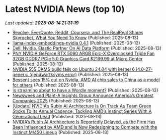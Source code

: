 # Latest NVIDIA News (top 10)
_Last updated: **2025-08-14 21:31:19**_

- [Revolve, EverQuote, Reddit, Coursera, and The RealReal Shares Skyrocket, What You Need To Know](https://finance.yahoo.com/news/revolve-everquote-reddit-coursera-realreal-212544458.html) (Published: 2025-08-13)
- [llama-index-embeddings-nvidia 0.4.1](https://pypi.org/project/llama-index-embeddings-nvidia/0.4.1/) (Published: 2025-08-13)
- [Dell, Nvidia, Elastic Partner On AI Data Platform](https://finance.yahoo.com/news/dell-nvidia-elastic-partner-ai-210740270.html) (Published: 2025-08-13)
- [PNY NVIDIA GeForce RTX 5090 ARGB Epic-X Overclocked Triple Fan 32GB GDDR7 PCIe 5.0 Graphics Card $2199.99 at Micro Center](https://slickdeals.net/f/18527674-pny-nvidia-geforce-rtx-5090-argb-epic-x-overclocked-triple-fan-32gb-gddr7-pcie-5-0-graphics-card-2199-99-at-micro-center) (Published: 2025-08-13)
- [NVIDIA 555 DKMS build fails on Ubuntu 24.04 with kernel 6.14.0-27-generic (gendwarfksyms error)](https://askubuntu.com/questions/1554457/nvidia-555-dkms-build-fails-on-ubuntu-24-04-with-kernel-6-14-0-27-generic-gendw) (Published: 2025-08-13)
- [Bessent sees 15% cut on Nvidia, AMD AI chip sales to China as a model for others](https://biztoc.com/x/a43b21d13c6bdde2) (Published: 2025-08-13)
- [Is streaming about to have a Wordle moment?](https://www.theverge.com/lowpass-newsletter/758917/streaming-gaming-netflix) (Published: 2025-08-13)
- [Newsweek and Plant-A Insights Group Announce America’s Greatest Companies 2025](https://www.globenewswire.com/news-release/2025/08/13/3133047/0/en/Newsweek-and-Plant-A-Insights-Group-Announce-America-s-Greatest-Companies-2025.html) (Published: 2025-08-13)
- [[Update] NVIDIA’s Rubin AI Architecture Is On Track As Team Green Sticks To Its Annual Cadence, Tackling AMD’s Instinct Series With A Generational Lead](https://wccftech.com/nvidia-rubin-ai-architecture-on-track/) (Published: 2025-08-13)
- [NVIDIA’s Rubin AI Architecture Is Reportedly Delayed, as the Firm Has Been Influenced by AMD and Is Now Redesigning to Compete with the Instinct MI450 Lineup](https://wccftech.com/nvidia-rubin-ai-architecture-is-reportedly-delayed-as-the-firm-has-been-influenced-by-amd/) (Published: 2025-08-13)
